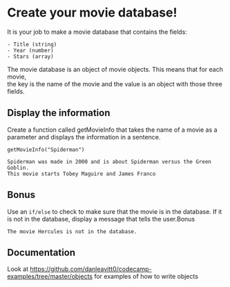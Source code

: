 # Create your movie database!

It is your job to make a movie database that contains the fields:

    - Title (string)
    - Year (number)
    - Stars (array)

The movie database is an object of movie objects. This means that for each movie,  
the key is the name of the movie and the value is an object with those three fields.

## Display the information

Create a function called getMovieInfo that takes the name of a movie as a parameter
and displays the information in a sentence.

```
getMovieInfo("Spiderman")
```

```
Spiderman was made in 2000 and is about Spiderman versus the Green Goblin.
This movie starts Tobey Maguire and James Franco
```

## Bonus

Use an `if/else` to check to make sure that the movie is in the database. If it 
is not in the database, display a message that tells the user.Bonus

```
The movie Hercules is not in the database.
```

## Documentation
Look at https://github.com/danleavitt0/codecamp-examples/tree/master/objects for examples of how to write objects